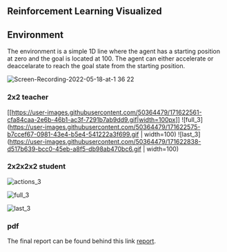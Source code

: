## Reinforcement Learning Visualized

## Environment

The environment is a simple 1D line where the agent has a starting position at zero and the goal is located at 100. The agent can either accelerate or deaccelarate to reach the goal state from the starting position. 

![Screen-Recording-2022-05-18-at-1 36 22](https://user-images.githubusercontent.com/50364479/168923762-e985f555-eebb-4727-8686-fc28beda565b.gif)

### 2x2 teacher

[[https://user-images.githubusercontent.com/50364479/171622561-cfa84caa-2e6b-46b1-ac3f-7291b7ab9dd9.gif|width=100px]] ![full_3](https://user-images.githubusercontent.com/50364479/171622575-b7ccef67-0981-43e4-b5e4-541222a3f699.gif | width=100) ![last_3](https://user-images.githubusercontent.com/50364479/171622838-d517b639-bcc0-45eb-a8f5-db98ab470bc6.gif | width=100)


### 2x2x2x2 student

![actions_3](https://user-images.githubusercontent.com/50364479/171622802-8d872a30-1d40-4a44-936d-c40017d0f68f.gif)

![full_3](https://user-images.githubusercontent.com/50364479/171622816-f781f7de-9507-4ac5-9531-ceb8d2c33e0a.gif)

![last_3](https://user-images.githubusercontent.com/50364479/171622597-197b9e1b-338e-4252-9312-ff51f3483dc5.gif)

### pdf

The final report can be found behind this link [report](https://github.com/ylajaaski/state_space_page/files/8842312/State_Space_Final_Paper__Copy_.pdf).




